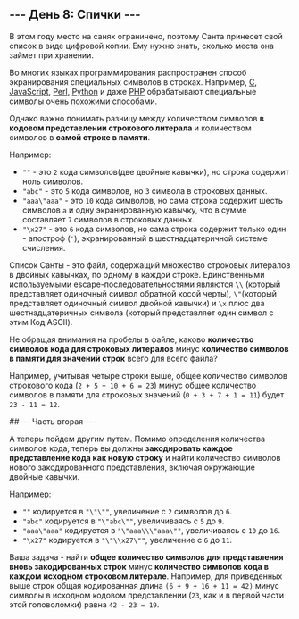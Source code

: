 ## --- День 8: Спички ---

В этом году место на санях ограничено, поэтому Санта принесет свой список в виде цифровой копии. Ему нужно знать, сколько места она займет при хранении.

Во многих языках программирования распространен способ экранирования специальных символов в строках. Например, [C](https://en.wikipedia.org/wiki/Escape_sequences_in_C), [JavaScript](https://developer.mozilla.org/en-US/docs/Web/JavaScript/Reference/Global_Objects/String), [Perl](http://perldoc.perl.org/perlop.html#Quote-and-Quote-like-Operators), [Python](https://docs.python.org/2.0/ref/strings.html) и даже [PHP](http://php.net/manual/en/language.types.string.php#language.types.string.syntax.double) обрабатывают специальные символы очень похожими способами.

Однако важно понимать разницу между количеством символов **в кодовом представлении строкового литерала** и количеством символов в **самой строке в памяти**.

Например:

* `""` - это `2` кода символов(две двойные кавычки), но строка содержит ноль символов.
* `"abc"` - это `5` кода символов, но `3` символа в строковых данных.
* `"aaa\"aaa"` - это `10` кода символов, но сама строка содержит шесть символов `a` и одну экранированную кавычку, что в сумме составляет `7` символов в строковых данных.
* `"\x27"` - это `6` кода символов, но сама строка содержит только один - апостроф (`'`), экранированный в шестнадцатеричной системе счисления.

Список Санты - это файл, содержащий множество строковых литералов в двойных кавычках, по одному в каждой строке. Единственными используемыми escape-последовательностями являются `\\` (который представляет одиночный символ обратной косой черты), `\"`(который представляет одиночный символ двойной кавычки) и `\x` плюс два шестнадцатеричных символа (который представляет один символ с этим Код ASCII).

Не обращая внимания на пробелы в файле, каково **количество символов кода для строковых литералов** минус **количество символов в памяти для значений строк** всего для всего файла?

Например, учитывая четыре строки выше, общее количество символов строкового кода (`2 + 5 + 10 + 6 = 23`) минус общее количество символов в памяти для строковых значений (`0 + 3 + 7 + 1 = 11`) будет `23 - 11 = 12`.

##--- Часть вторая ---

А теперь пойдем другим путем. Помимо определения количества символов кода, теперь вы должны **закодировать каждое представление кода как новую строку** и найти количество символов нового закодированного представления, включая окружающие двойные кавычки.

Например:

* `""` кодируется в `"\"\""`, увеличение с `2` символов до `6`.
* `"abc"` кодируется в `"\"abc\""`, увеличиваясь с `5` до `9`.
* `"aaa\"aaa"` кодируется в `"\"aaa\\\"aaa\""`, увеличиваясь с `10` до `16`.
* `"\x27"` кодируется в `"\"\\x27\""`, увеличение с `6` до `11`.

Ваша задача - найти **общее количество символов для представления вновь закодированных строк** минус **количество символов кода в каждом исходном строковом литерале**. Например, для приведенных выше строк общая кодированная длина `(6 + 9 + 16 + 11 = 42)` минус символы в исходном кодовом представлении (`23`, как и в первой части этой головоломки) равна `42 - 23 = 19`.
